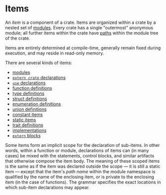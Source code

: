 # Items

An _item_ is a component of a crate. Items are organized within a crate by a
nested set of [modules]. Every crate has a single "outermost" anonymous module;
all further items within the crate have [paths] within the module tree of the
crate.

Items are entirely determined at compile-time, generally remain fixed during
execution, and may reside in read-only memory.

There are several kinds of items:

* [modules]
* [`extern crate` declarations]
* [`use` declarations]
* [function definitions]
* [type definitions]
* [struct definitions]
* [enumeration definitions]
* [union definitions]
* [constant items]
* [static items]
* [trait definitions]
* [implementations]
* [`extern` blocks]

Some items form an implicit scope for the declaration of sub-items. In other
words, within a function or module, declarations of items can (in many cases)
be mixed with the statements, control blocks, and similar artifacts that
otherwise compose the item body. The meaning of these scoped items is the same
as if the item was declared outside the scope &mdash; it is still a static item
&mdash; except that the item's *path name* within the module namespace is
qualified by the name of the enclosing item, or is private to the enclosing
item (in the case of functions). The grammar specifies the exact locations in
which sub-item declarations may appear.

[`extern crate` declarations]: items/extern-crates.html
[`extern` blocks]: items/external-blocks.html
[`use` declarations]: items/use-declarations.html
[constant items]: items/constant-items.html
[enumeration definitions]: items/enumerations.html
[function definitions]: items/functions.html
[implementations]: items/implementations.html
[modules]: items/modules.html
[paths]: paths.html
[static items]: items/static-items.html
[struct definitions]: items/structs.html
[trait definitions]: items/traits.html
[type definitions]: items/type-aliases.html
[union definitions]: items/unions.html
